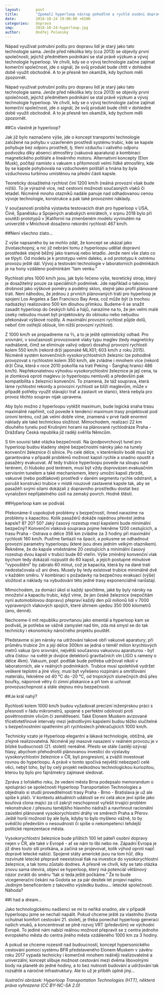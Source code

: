 ```yaml
---
layout:       post
title:        "Zpomalí hyperloop nástup pohodlné a rychlé osobní dopravy?"
date:         2018-10-24 19:00:00 +0100
categories:   doprava
img:          2018-10-24-hyperloop.jpg
author:       Ondřej Polanský
---
```

Nápad využívat potrubní poštu pro dopravu lidí je starý jako tato technologie sama. Jenže před několika lety (cca 2013) se objevily první společnosti, jejichž předmětem podnikání se stal právě výzkum a vývoj technologie hyperloop. Ve chvíli, kdy se o vývoj technologie začne zajímat komerční společnost, jde o signál, že svůj produkt bude chtít v dohledné době využít obchodně. A to je přesně ten okamžik, kdy bychom měli zpozornět.
<!--more-->

Nápad využívat potrubní poštu pro dopravu lidí je starý jako tato technologie sama. Jenže před několika lety (cca 2013) se objevily první společnosti, jejichž předmětem podnikání se stal právě výzkum a vývoj technologie hyperloop. Ve chvíli, kdy se o vývoj technologie začne zajímat komerční společnost, jde o signál, že svůj produkt bude chtít v dohledné době využít obchodně. A to je přesně ten okamžik, kdy bychom měli zpozornět.

##Co vlastně je hyperloop?

Jak již bylo naznačeno výše, jde o koncept transportní technologie založené na pohybu v uzavřeném prostředí systému trubic, kde se kapsle pohybuje bez odporu prostředí, tj. tření vzduchu i valivého odporu podvozku díky absenci atmosféry (vakuová aparatura) a kombinaci magnetického polštáře a lineárního motoru. Alternativní koncepty (Elon Musk), počítají namísto s vakuem s přítomnosti velmi řídké atmosféry, kde by se kapsle pohybovala na vzduchovém polštáři a hnána by byla vzduchovou turbínou umístěnou na přední části kapsle.

Teoreticky dosažitelná rychlost činí 1200 km/h (reálná provozní však bude nižší). To je výrazně více, než cestovní možnosti současných vlaků či letadel. Nicméně mnoho otazníků nadále panuje nad odhadovanou cenou vývoje technologie, konstrukce a pak také provozními náklady.

V současnosti probíhá výstavba testovacích drah pro hyperloop v USA, Číně, Španělsku a Spojených arabských emirátech, v srpnu 2018 bylo při soutěži prototypů v |Kalifornii na zmenšeném modelu vyvinutém na univerzitě v Mnichově dosaženo rekordní rychlosti 467 km/h.

##Není všechno zlato…

Z výše napsaného by se mohlo zdát, že koncept se ukázal jako životaschopný, a nic již nebrání tomu z hyperloopu udělat dopravní prostředek stejně běžný jako tramvaj nebo letadlo. Jenže není vše zlato co se třpytí. Od modelu je k prototypu velmi daleko, a od prototypu k ostrému provozu ještě dál. Vývoj a testování technologie v laboratorních podmínkách je na hony vzdáleno podmínkám “tam venku.”

Rychlosti přes 1000 km/h jsou, jak bylo řečeno výše, teoretický strop, který je dosažitelný pouze za speciálních podmínek. Jde například o takovou drobnost jako výškové poměry a podélný sklon, stejně jako profil plánované trati. Není náhodou, že jednou z prvních plánovaných tratí pro hyperloop je spojení Los Angeles a San Francisco Bay Area, což může být (s trochou nadsázky) realizováno 500 km dlouhou přímkou. Budeme-li se snažit zasadit hyperloop do českých luhů a hájů, narazíme na to, že jen velmi malé úseky nebudou muset být projektovány do oblouku nebo nebudou překonávat výškové rozdíly. A maximální provozní rychlost půjde dolů, neboť čím ostřejší oblouk, tím nižší provozní rychlost).

Z 1000 km/h se propadneme na ⅔, a to je ještě optimistický odhad. Pro srovnání, v současnosti provozované vlaky typu maglev (tedy magneticky nadnášené, čímž se eliminuje valivý odpor) dosahují provozní rychlosti kolem 550 km/h (rekord drží japonské MLX01; 603 km/h z roku 2015). Nicméně systém konvenčních vysokorychlostních železnic lze pohodlně provozovat s rychlostmi kolem 350 km/h, ale zvládne i mnohem více (rekord drží Čína, která v roce 2010 pokořila na trati Peking - Šanghaj hranici 486 km/h). Nepřekonatelnou výhodou vysokorychlostní železnice je její cena, ta je zlomková oproti maglevu (o hyperloopu nemluvě) a především pak kompatibilita s železnicí konvenční. To znamená, že táž souprava, která láme rychlostní rekordy a provozní rychlostí se blíží maglevům, může v případě potřeby využít stávající trať a zastavit ve stanici, která nebyla pro provoz těchto souprav nijak upravena.

Aby bylo možno z hyperloopu vytěžit maximum, bude logická snaha trasu maximálně napřímit, což povede k tendenci maximum trasy projektovat pod úrovní terénu, což jak velmi dobře víme, znamená v prvé řadě enormní náklady ale také technickou složitost. Mimochodem, realizaci 22 km dlouhého tunelu pod Krušnými horami na plánované rychlodráze Praha - Drážďany Česká republika již raději svěřila Němcům.

S tím souvisí také otázka bezpečnosti. Na (podpovrchový) tunel pro hyperloop budou kladeny stejné bezpečnostní nároky jako na tunely konvenční železnice či silnice. Po celé délce, v kterémkoliv bodě musí být garantována v případě problémů možnost kapsli rychle a snadno opustit a pasažéry evakuovat. Ať tedy trubice hyperloopu povede na sloupu nad terénem, či hluboko pod terénem, musí být vždy doprovázen evakuačním servisním tunelem a také mechanismem, který umožní kapsli zbrzdit, vakuové (nebo podtlakové) prostředí v daném segmentu rychle odstranit, a porušit konstrukci trubice v místě nouzově zastavené kapsle tak, aby se pasažéři svými silami dokázali z dopravního prostředku dostat bez vynaložení nepřijatelného úsilí na zemský povrch. Hodně štěstí.

##Hyperloop kam se podíváš

Překonáme-li uspokojivě problémy s bezpečností, ihned narazíme na problémy s kapacitou. Kolik pasažérů dokáže najednou převést jedna kapsle? 8? 20? 50? Jaký časový rozestup mezi kapslemi bude minimální bezpečný? Konvenční vlaková souprava pojme řekněme 1200 cestujících, a trasu Praha - Ostrava o délce 356 km zvládne za 3 hodiny při maximální rychlosti 160 km/h. Pusťme fantazii na špacír, a pokusme se odhadnout provozní parametry hyperloopu (které jsou dnes jedním velkým otazníkem). Řekněme, že do kapsle vměstnáme 20 cestujících a minimální časový rozestup dvou kapslí v trubici bude 60 vteřin. Výše zmíněný konvenční vlak bychom tedy dokázali rozpustit do 60 kapslí, a jejich postupné minutové “vypouštění” by zabralo 60 minut, což je kapacita, která by na dané trati nedostačovala už ani dnes. Musely by tedy existovat trubice minimálně dvě v každém směru. V kombinaci s požadavky na bezpečnou evakuaci (výše) složitost a náklady na vybudování této jedné trasy exponenciálně narůstají.

Mimochodem, za domácí úkol si každý spočtěme, jaké by byly nároky na množství a kapacitu trubic, když víme, že jen české železnice (nepočítám nyní automobilovou dopravu) přepraví každý den půl milionů lidí v 7000 vypravených vlakových spojích, které úhrnem ujedou 350 000 kilometrů (ano, denně).

Nechceme-li mít republiku provrtanou jako ementál a hyperloop kam se podíváš, je potřeba se vážně zamyslet nad tím, zda má smysl se do tak technicky i ekonomicky náročného projektu pouštět.

Představme si jen nároky na udržování takové obří vakuové aparatury; při průměru trubice 2m a její délce 300km se jedná o téměř milion krychlových metrů vakua (pro srovnání, největší současnou vakuovou aparaturou - byť ultra čistou- na světě je dvojice detektorů gravitačních vln LIGO s rameny o délce 4km). Vakuum, popř. podtlak bude potřeba udržovat nikoli v laboratorních, ale v reálných podmínkách. Trubice musí spolehlivě vydržet veškeré teplotní a jiné vlivy, musí být vyřešeno rozpínání a smršťování materiálu, řekněme od 40 °C do -20 °C, od tropických slunečných dnů přes bouřky, náporové větry či zimní plískanice a při tom si uchovat provozuschopnost a stále stejnou míru bezpečnosti.

##Je král nahý?

Rychlosti kolem 1000 km/h budou vyžadovat precizní inženýrskou práci s přesností v řádu mikrometrů, spojené s perfektní odolností proti povětrnostním vlivům či zemětřesení. Také Elonem Muskem avizované třicetivtetřinové intervaly mezi jednotlivými kapslemi budou těžko slučitelné s bezpečnostními opatřeními při rychlostech překračujících 1000 km/h.

Technicky vzato je Hyperloop elegantní a lákavá technologie, obtížná, ale zřejmě realizovatelná. Nicméně její masové nasazení v reálném provozu je v blízké budoucnosti (21. století) nereálné. Přesto se stále častěji ozývají hlasy, abychom přehodnotili plánovanou investici do výstavby vysokorychlostní železnice v ČR, byli progresivní, a zvážili investovat rovnou do hyperloopu. A právě v tomto spočívá největší nebezpečí celé věci, nebýt toho, byl by celý projekt neškodnou technologickou kuriozitou, kterou by bylo pro fajnšmekry zajímavé sledovat.

Zpráva z loňského roku, že vedení města Brna podepsalo memorandum o spolupráci se společnosti Hyperloop Transportation Technologies a objednalo si studii proveditelnosti trasy Praha - Brno - Bratislava je už ale spíše k pláči. V kontextu aktuálních událostí se mi celá akce jeví spíše jako kouřová clona mající za cíl zakrýt neschopnost vyřešit trvající problém rekonstrukce / přesunu tamějšího hlavního nádraží a navrhnout racionální zaústění plánované vysokorychlostní dráhy ve směrech Praha a Přerov. Ještě horší možnost by ale byla, kdyby to bylo myšleno vážně, to by svědčilo především o nesoudnosti či spíše o nekompetenci tehdejší politické reprezentace města.

Vysokorychlostní železnice bude příštích 100 let páteří osobní dopravy nejen v ČR, ale také v Evropě - ať se nám to líbí nebo ne. Západní Evropa je již dnes touto sítí protkána, a začíná se projevovat, kolik výhod oproti např. dopravě letecké nabízí. Spojené státy americké jsou na tom hůř, díky rozvinuté letecké přepravě neexistoval tlak na investice do vysokorychlostní železnice, a tak tomu zůstalo dodnes. A přesně ve chvíli, kdy se tato otázka znovu sama otevírá, objeví se hyperloop, který má potenciál většinový názor zvrátit do směru “tak si teda ještě počkáme.” Že to bude vícegenerační čekání na Godota se za pár desítek let projeví naplno. Jediným beneficentem z takového výsledku budou... letecké společnosti. Náhoda?

##I had a dream...

Jako technologickému nadšenci se mi to neříká snadno, ale v případě hyperloopu jsme se nechali napálit. Pokud chceme ještě za vlastního života ochutnat komfort cestování 21. století, je třeba ponechat hyperloop generaci našich vnuků, a koncentrovat se plně rozvoj VRT (především) ve východní Evropě. To jediné nám nabízí reálnou možnost přepravit se z centra jednoho evropského města do centra jiného města vzdáleného 1000 km za 3 hodiny.

A pokud se chceme rozesnít nad budoucností, koncept hypersonického cestování pomocí systému BFR představeného Elonem Muskem v závěru roku 2017 vypadá technicky i komerčně mnohem reálněji realizovatelné a univerzální; koncept slibuje možnost cestování mezi dvěma libovolnými body na planetě do jedné hodiny, a to bez nutnosti budování a udržování tak rozsáhlé a náročné infrastruktury. Ale to už je příběh úplně jiný...

*ilustrační obrázek: Hyperloop Transportation Technologies (HTT), některá práva vyhrazena (CC BY-NC-SA 2.0)*
